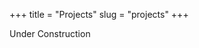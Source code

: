 +++
title = "Projects"
slug = "projects"
+++

Under Construction

<!-- ## Haptic Glove
## SAE Formula-E
## 3D Printer Auto Leveling and Computer Vision
## Knife Sharpener for Packing Cutter -->
